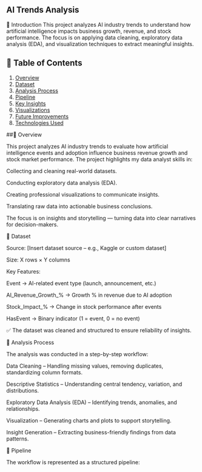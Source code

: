 ## AI Trends Analysis
🔹 Introduction
This project analyzes AI industry trends to understand how artificial intelligence impacts business growth, revenue, and stock performance. The focus is on applying data cleaning, exploratory data analysis (EDA), and visualization techniques to extract meaningful insights.

## 📑 Table of Contents  
1. [Overview](#overview)  
2. [Dataset](#dataset)  
3. [Analysis Process](#analysis-process)  
4. [Pipeline](#pipeline)  
5. [Key Insights](#key-insights)  
6. [Visualizations](#visualizations)  
7. [Future Improvements](#future-improvements)  
8. [Technologies Used](#technologies-used)  

##🔹 Overview

This project analyzes AI industry trends to evaluate how artificial intelligence events and adoption influence business revenue growth and stock market performance.
The project highlights my data analyst skills in:

Collecting and cleaning real-world datasets.

Conducting exploratory data analysis (EDA).

Creating professional visualizations to communicate insights.

Translating raw data into actionable business conclusions.

The focus is on insights and storytelling — turning data into clear narratives for decision-makers.

🔹 Dataset

Source: [Insert dataset source – e.g., Kaggle or custom dataset]

Size: X rows × Y columns

Key Features:

Event → AI-related event type (launch, announcement, etc.)

AI_Revenue_Growth_% → Growth % in revenue due to AI adoption

Stock_Impact_% → Change in stock performance after events

HasEvent → Binary indicator (1 = event, 0 = no event)

✅ The dataset was cleaned and structured to ensure reliability of insights.

🔹 Analysis Process

The analysis was conducted in a step-by-step workflow:

Data Cleaning – Handling missing values, removing duplicates, standardizing column formats.

Descriptive Statistics – Understanding central tendency, variation, and distributions.

Exploratory Data Analysis (EDA) – Identifying trends, anomalies, and relationships.

Visualization – Generating charts and plots to support storytelling.

Insight Generation – Extracting business-friendly findings from data patterns.

🔹 Pipeline

The workflow is represented as a structured pipeline:
